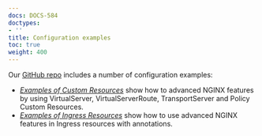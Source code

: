 ```yaml
---
docs: DOCS-584
doctypes:
- ''
title: Configuration examples
toc: true
weight: 400
---
```


Our [GitHub repo](https://github.com/nginxinc/kubernetes-ingress) includes a number of configuration examples:

- [*Examples of Custom Resources*](https://github.com/nginxinc/kubernetes-ingress/tree/v3.6.1/examples/custom-resources) show how to advanced NGINX features by using VirtualServer, VirtualServerRoute, TransportServer and Policy Custom Resources.
- [*Examples of Ingress Resources*](https://github.com/nginxinc/kubernetes-ingress/tree/v3.6.1/examples/ingress-resources) show how to use advanced NGINX features in Ingress resources with annotations.
